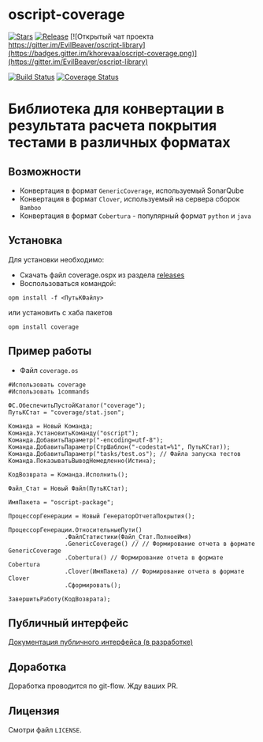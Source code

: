 # oscript-coverage

[![Stars](https://img.shields.io/github/stars/khorevaa/oscript-coverage.svg?label=Github%20%E2%98%85&a)](https://github.com/khorevaa/oscript-coverage/stargazers)
[![Release](https://img.shields.io/github/tag/khorevaa/oscript-coverage.svg?label=Last%20release&a)](https://github.com/khorevaa/oscript-coverage/releases)
[![Открытый чат проекта https://gitter.im/EvilBeaver/oscript-library](https://badges.gitter.im/khorevaa/oscript-coverage.png)](https://gitter.im/EvilBeaver/oscript-library)

[![Build Status](https://travis-ci.org/khorevaa/oscript-coverage.svg?branch=master)](https://travis-ci.org/khorevaa/oscript-coverage)
[![Coverage Status](https://coveralls.io/repos/github/khorevaa/oscript-coverage/badge.svg?branch=master)](https://coveralls.io/github/khorevaa/oscript-coverage?branch=master)

# Библиотека для конвертации в результата расчета покрытия тестами в различных форматах


## Возможности

 - Конвертация в формат `GenericCoverage`, используемый SonarQube
 - Конвертация в формат `Clover`, используемый на сервера сборок `Bamboo`
 - Конвертация в формат `Cobertura` - популярный формат `python` и `java`

## Установка

Для установки необходимо:
* Скачать файл coverage.ospx из раздела [releases](https://github.com/khorevaa/oscript-coverage/releases)
* Воспользоваться командой:

```
opm install -f <ПутьКФайлу>
```
или установить с хаба пакетов

```
opm install coverage
```

## Пример работы

- Файл `coverage.os`

```
#Использовать coverage
#Использовать 1commands

ФС.ОбеспечитьПустойКаталог("coverage");
ПутьКСтат = "coverage/stat.json";

Команда = Новый Команда;
Команда.УстановитьКоманду("oscript");
Команда.ДобавитьПараметр("-encoding=utf-8");
Команда.ДобавитьПараметр(СтрШаблон("-codestat=%1", ПутьКСтат));
Команда.ДобавитьПараметр("tasks/test.os"); // Файла запуска тестов
Команда.ПоказыватьВыводНемедленно(Истина);

КодВозврата = Команда.Исполнить();

Файл_Стат = Новый Файл(ПутьКСтат);

ИмяПакета = "oscript-package";

ПроцессорГенерации = Новый ГенераторОтчетаПокрытия();

ПроцессорГенерации.ОтносительныеПути()
				.ФайлСтатистики(Файл_Стат.ПолноеИмя)
				.GenericCoverage() // // Формирование отчета в формате GenericCoverage
				.Cobertura() // Формирование отчета в формате Cobertura
				.Clover(ИмяПакета) // Формирование отчета в формате Clover
				.Сформировать();

ЗавершитьРаботу(КодВозврата);
```

## Публичный интерфейс

[Документация публичного интерфейса (в разработке)](docs/README.md)

## Доработка

Доработка проводится по git-flow. Жду ваших PR.

## Лицензия

Смотри файл `LICENSE`.